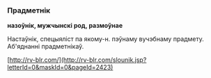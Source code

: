 ### Прадметнік
**назоўнік, мужчынскі род, размоўнае**

Настаўнік, спецыяліст па якому-н. пэўнаму вучэбнаму прадмету. Аб'яднанні прадметнікаў.

<a rel="author">[http://rv-blr.com/](http://rv-blr.com/slounik.jsp?letterId=0&maskId=0&pageId=2423)</a>
